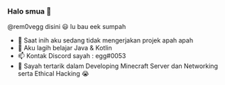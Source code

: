 ### Halo smua 👋
@rem0vegg disini 😃 lu bau eek sumpah
- 🔭 Saat inih aku sedang tidak mengerjakan projek apah apah
- 🌱 Aku lagih belajar Java & Kotlin
- 📫 Kontak Discord sayah : egg#0053
- 💨 Sayah tertarik dalam Developing Minecraft Server dan Networking serta Ethical Hacking 😭
<!--
**rem0vegg/rem0vegg** is a ✨ _special_ ✨ repository because its `README.md` (this file) appears on your GitHub profile.

Here are some ideas to get you started:

- 🔭 I’m currently working on ...
- 🌱 I’m currently learning ...
- 👯 I’m looking to collaborate on ...
- 🤔 I’m looking for help with ...
- 💬 Ask me about ...
- 📫 How to reach me: ...
- 😄 Pronouns: ...
- ⚡ Fun fact: ...
-->
